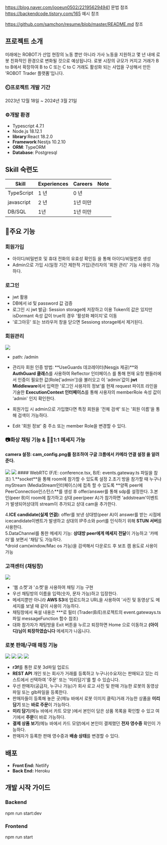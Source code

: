 
https://blog.naver.com/jooeun0502/221956294941 문법 참조
https://backendcode.tistory.com/165 예시 참조 

https://github.com/samchon/resume/blob/master/README.md 참조

## 프로젝트 소개 
 미래에는 ROBOT가 산업 현장의 노동 뿐만 아니라 가사 노동을 지원하고 몇 년 내에 로봇 친화적인 환경으로 변화될 것으로 예상됩니다. 로봇 시장의 규모가 커지고 거래가 B to B에서 확장하여 B to C 또는 C to C 거래도 활성화 되는 사업을 구상해서 만든 'ROBOT Trader 플랫폼'입니다.
 
### ⏲️프로젝트 개발 기간
 2023년 12월 18일 ~ 2024년 3월 21일

### ⚙️개발 환경
 + Typescript 4.7.1
 + Node.js 18.12.1
 + **library**:React 18.2.0
 + **Framework**:Nestjs 10.2.10
 + **ORM**: TypeORM 
 + **Database**: Postgresql

## Skill 숙련도 
Skill        | Experiences | Careers  | Note
-------------|-------------|--------- |-------
TypeScript   | 1 년        | 0 년      | 
javascript   | 2 년        | 1년 미만  | 
DB/SQL       | 1년         | 1년 미만  | 

## 📌주요 기능 

### 회원가입

 - 아이디/비밀번호 및 휴대 전화의 유효성 확인등 을 통해 아이디/비밀번호 생성  
 - Admin으로 가입 시(일정 기간 제한적 가입)관리자의 '회원 관리' 기능 사용이 가능하다.   
### 로그인 

 - jwt 활용 
 - DB에서 id 및 password 값 검증
 - 로그인 시 jwt 발급: Session storage에 저장하고 이용
   Token의 값은 있지만 isDormant 속성 값이 true의 경우 '활성화 페이지'로 이동 
 - '로그아웃' 또는 브라우저 창을 닫으면 Sessiong storage에서 제거된다. 

### 회원관리
  <img src="https://github.com/ohsoomansour/Trader/assets/98678172/bdaa72f1-d7c7-4c06-b746-0b1dc2bf1cfe">
 
 - path: /admin
 - 관리자 회원 인증 방법: **UseGuards 데코레이터(Nesgjs 제공)**와 **AuthGuard 클래스**를 사용하여 Reflector 인터페이스 를 통해 현재 요청 핸들러에서 인증이 필요한 값(Role['admin'])을 불러오고 이 'admin'값이 **jwt Middleware**에서 입력한 '로그인 사용자의 정보'를 현재 request 파이프 라인을 기술한 **ExecutionContext 인터페이스**를 통해 사용자의 memberRole 속성 값이 'admin' 인지 확인한다.  

 - 회원가입 시 admin으로 가입했다면 특정 회원을 '전체 검색' 또는 '회원 이름'을 통해 검색이 가능하다. 
 - Edit '회원 정보' 중 주소 또는 member Role을 변경할 수 있다.   

### 📷화상 채팅 기능 & 🙇‍♀️1:1 메세지 가능  
  #### **camera 설정**: cam_config.png를 참조하여 **구글 크롬에서 카메라 연결 설정** 을 알려준다. 
  <img src="https://github.com/ohsoomansour/Trader/assets/98678172/40c2a096-9775-4099-88f2-c33b4c124ac9"> 

  <img src=" https://github.com/ohsoomansour/Trader/assets/98678172/0df07dcf-9f38-4e71-8991-caec61728a36 ">
 #### WebRTC (F/E: conference.tsx, B/E: events.gateway.ts 파일을 참조)
 1.**socket**을 통해 room에 참가할 수 있도록 설정 
 2.초기 방을 참가할 때 누구나 myStream (MediaStream인터페이스)에 접촉 할 수 있도록 **양쪽 peer에 PeerConnection인스턴스**를 생성 후 offer/answer를 통해 sdp를 설정한다.    
 3.본인(peer B)이 room에 참가하고 상대 peer(peer A)가 참가하면 'addstream'이벤트가 발생되어상대의 stream이 추가되고 상대 cam을 추가한다.

   4.**ICE candidate(실제 연결)**: offer를 보낸 상대방(peer A)이 answer를 받는 시점에 icecandidate이벤트가 발생하고 상대의 IP주소와 port를 인식하기 위해 **STUN 서버**를 사용한다.  
 5.DataChannel를 통한 메세지 기능: **상대방 peer에게 메세지 전달**이 가능하고 '카메라'를 보면서 '채팅'도 가능하다.   
   *droid cam(window/Mac os 가능)을 검색해서 다운로드 후 보조 캠 용도로 사용이 가능   

### 고객센터 (채팅창) 
   <img src=" 채팅 설명 URL "> 
 
 - '웹 소켓'과 '소켓'을 사용하여 채팅 기능 구현 
 - 우선 채팅방의 이름을 입력(숫자, 문자 가능)하고 입장한다. 
 - 메세지뿐만 아니라 **AWS S3**에 업로드하고 URL을 사용하여 '사진 및 동영상'도 메세지를 보낼 때 같이 사용이 가능하다.
 - 채팅창에서 욕설 내용은 ***로 필터 (Trader(B/E)프로젝트의 event.gateways.ts파일 messageFunction 함수 참조) 
 - 대화 참가자가 채팅방을 Exit 버튼을 누르고 퇴장하면 Home 으로 이동하고 **(아이디)님이 퇴장하였습니다** 메세지가 나옵니다.
 

### 로봇 판매/구매 매칭 기능 
  <img src=" 등록 URL ">
  <img src=" 구매URL ">
  <img src=" 미리담기 URL ">
  <img src=" 배송 설명 URL ">

 - **r3f**를 통한 로봇 3d파일 업로드 
 - **REST API** 개인 또는 회사가 거래를 등록하고 누구나(수요자)는 판매되고 있는 리스트에서 선택하여 '주문' 또는 '미리담기'를 할 수 있습니다.  
 - 우선 판매자(공급자, 누구나 가능)가 회사 로고 사진 및 판매 가능한 로봇의 동영상 파일 또는 glb파일을 등록한다. 
 - 판매자들이 등록해 놓은 곳(메뉴 바에서 로봇 이미지 클릭)거래 가능한 상품을 **미리 담기** 또는 **바로 주문**이 가능하다.
 - **미리 담기**(메뉴 바에서 카트 모양 )에서 본인이 담은 상품 목록을 확인할 수 있고 여기에서 **주문**이 바로 가능하다.
 - **결제 상품 보기**(메뉴 바에서 카드 모양)에서 본인이 결제했던 **전자 영수증** 확인이 가능하다.  
 - 판매자가 등록한 판매 영수증과 **배송 상태**를 변경할 수 있다. 


## 배포
 - **Front End:** Netlify 
 - **Back End:** Heroku 

## 개발 시작 가이드
### Backend 
npm run start:dev 
### Frontend
npm run start